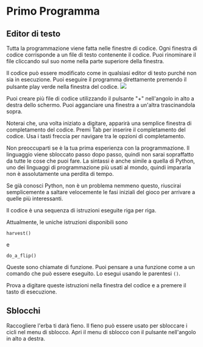# Primo Programma
## Editor di testo
Tutta la programmazione viene fatta nelle finestre di codice. Ogni finestra di codice corrisponde a un file di testo contenente il codice.
Puoi rinominare il file cliccando sul suo nome nella parte superiore della finestra.

Il codice può essere modificato come in qualsiasi editor di testo purché non sia in esecuzione.
Puoi eseguire il programma direttamente premendo il pulsante play verde nella finestra del codice.
![](PlayButton50)

Puoi creare più file di codice utilizzando il pulsante "+" nell'angolo in alto a destra dello schermo.
Puoi agganciare una finestra a un'altra trascinandola sopra.

Noterai che, una volta iniziato a digitare, apparirà una semplice finestra di completamento del codice.
Premi Tab per inserire il completamento del codice.
Usa i tasti freccia per navigare tra le opzioni di completamento.

Non preoccuparti se è la tua prima esperienza con la programmazione. Il linguaggio viene sbloccato passo dopo passo, quindi non sarai sopraffatto da tutte le cose che puoi fare.
La sintassi è anche simile a quella di Python, uno dei linguaggi di programmazione più usati al mondo, quindi impararla non è assolutamente una perdita di tempo.

Se già conosci Python, non è un problema nemmeno questo, riuscirai semplicemente a saltare velocemente le fasi iniziali del gioco per arrivare a quelle più interessanti.

Il codice è una sequenza di istruzioni eseguite riga per riga.

Attualmente, le uniche istruzioni disponibili sono

`harvest()`

e

`do_a_flip()`

Queste sono chiamate di funzione. Puoi pensare a una funzione come a un comando che può essere eseguito. Lo esegui usando le parentesi `()`.

Prova a digitare queste istruzioni nella finestra del codice e a premere il tasto di esecuzione.

## Sblocchi
Raccogliere l'erba ti darà fieno. Il fieno può essere usato per sbloccare i cicli nel menu di sblocco. Apri il menu di sblocco con il pulsante nell'angolo in alto a destra.